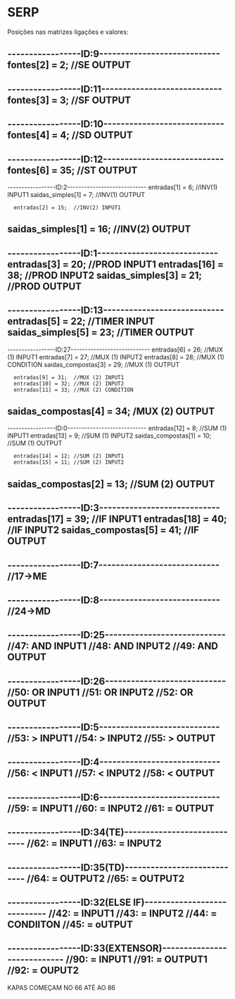 # SERP

Posições nas matrizes ligações e valores:

-----------------ID:9----------------------------
      fontes[2] = 2;  //SE OUTPUT     
------------------------------------------------
                  

-----------------ID:11----------------------------
      fontes[3] = 3;  //SF OUTPUT
------------------------------------------------
      

-----------------ID:10----------------------------
      fontes[4] = 4;  //SD OUTPUT
------------------------------------------------


-----------------ID:12----------------------------
      fontes[6] = 35; //ST OUTPUT
------------------------------------------------
     

-----------------ID:2----------------------------
      entradas[1] = 6;   //INV(1) INPUT1
saidas_simples[1] = 7;  //INV(1) OUTPUT


      entradas[2] = 15;  //INV(2) INPUT1
saidas_simples[1] = 16;  //INV(2) OUTPUT
------------------------------------------------


-----------------ID:1----------------------------
      entradas[3] = 20;  //PROD INPUT1
      entradas[16] = 38; //PROD INPUT2
saidas_simples[3] = 21; //PROD OUTPUT
------------------------------------------------
  

-----------------ID:13----------------------------
      entradas[5] = 22;  //TIMER INPUT
saidas_simples[5] = 23; //TIMER OUTPUT
------------------------------------------------


-----------------ID:27----------------------------
      entradas[6] = 26;  //MUX (1) INPUT1
      entradas[7] = 27;  //MUX (1) INPUT2
      entradas[8] = 28;  //MUX (1) CONDITION
saidas_compostas[3] = 29; //MUX (1) OUTPUT


      entradas[9] = 31;  //MUX (2) INPUT1
      entradas[10] = 32; //MUX (2) INPUT2
      entradas[11] = 33; //MUX (2) CONDITION
saidas_compostas[4] = 34; /MUX (2) OUTPUT
------------------------------------------------



-----------------ID:0----------------------------
      entradas[12] = 8;  //SUM (1) INPUT1
      entradas[13] = 9;  //SUM (1) INPUT2
saidas_compostas[1] = 10; //SUM (1) OUTPUT



      entradas[14] = 12; //SUM (2) INPUT1
      entradas[15] = 11; //SUM (2) INPUT2
saidas_compostas[2] = 13; //SUM (2) OUTPUT
------------------------------------------------



-----------------ID:3----------------------------      
      entradas[17] = 39; //IF INPUT1
      entradas[18] = 40; //IF INPUT2
saidas_compostas[5] = 41; //IF OUTPUT
------------------------------------------------

      
-----------------ID:7----------------------------
      //17->ME
------------------------------------------------


-----------------ID:8----------------------------
      //24->MD
------------------------------------------------

      
-----------------ID:25----------------------------
      //47:  AND INPUT1
      //48:  AND INPUT2
      //49:  AND OUTPUT
------------------------------------------------


-----------------ID:26----------------------------
      //50:  OR INPUT1
      //51:  OR INPUT2
      //52:  OR OUTPUT
------------------------------------------------


-----------------ID:5----------------------------
      //53:  > INPUT1
      //54:  > INPUT2
      //55:  > OUTPUT
------------------------------------------------


-----------------ID:4----------------------------
      //56:  < INPUT1
      //57:  < INPUT2
      //58:  < OUTPUT
------------------------------------------------


-----------------ID:6----------------------------
      //59:  = INPUT1
      //60:  = INPUT2
      //61:  = OUTPUT
------------------------------------------------


-----------------ID:34(TE)----------------------------
      //62:  = INPUT1
      //63:  = INPUT2
------------------------------------------------


-----------------ID:35(TD)----------------------------
      //64:  = OUTPUT2
      //65:  = OUTPUT2
------------------------------------------------

-----------------ID:32(ELSE IF)----------------------------
      //42:  = INPUT1
      //43:  = INPUT2
      //44:  = CONDIITON
      //45:  = oUTPUT
------------------------------------------------

-----------------ID:33(EXTENSOR)----------------------------
      //90:  = INPUT1
      //91:  = OUTPUT1
      //92:  = OUPUT2
------------------------------------------------

KAPAS COMEÇAM NO 66 ATÉ AO 86
